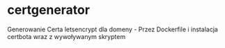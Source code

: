 # certgenerator
Generowanie Certa letsencrypt dla domeny - Przez Dockerfile i instalacja certbota wraz z wywoływanym skryptem
